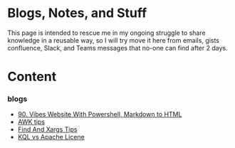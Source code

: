 ﻿# Blogs, Notes, and Stuff
This page is intended to rescue me in my ongoing struggle to share knowledge in a reusable way, so I will try move it here from emails, gists confluence, Slack, and Teams messages that no-one can find after 2 days.
# Content
### blogs
* [90. Vibes Website With Powershell, Markdown to HTML](./content/blogs/90.VibeWebsiteWithPowershellMarkdown2HTML.md)
* [AWK tips](./content/blogs/AWK.md)
* [Find And Xargs Tips](./content/blogs/FindAndXargsTips.md)
* [KQL vs Apache Licene](./content/blogs/KQLvsLucene.md)
